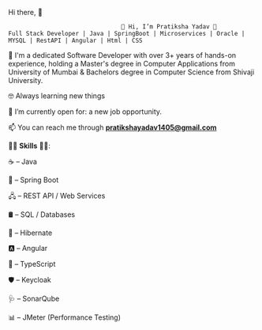 Hi there, 👋 

                                    👋 Hi, I’m Pratiksha Yadav 👋
    Full Stack Developer | Java | SpringBoot | Microservices | Oracle | MYSQL | RestAPI | Angular | Html | CSS
                                                                                                               

					
🌱 I'm a dedicated Software Developer with over 3+ years of hands-on experience, holding a Master's degree in Computer Applications from University of Mumbai 
& Bachelors degree in Computer Science from Shivaji University.

🤓 Always learning new things

👀 I’m currently open for: a new job opportunity.

📫 You can reach me through **pratikshayadav1405@gmail.com**

🧑‍💻 **Skills** 🧑‍💻:

☕ – Java

🌱 – Spring Boot

🖧 – REST API / Web Services

🛢️ – SQL / Databases

🐘 – Hibernate

🅰️ – Angular

🔵 – TypeScript

🛡️ – Keycloak

🩺 – SonarQube

📊 – JMeter (Performance Testing)


<!---
- 👀 I’m interested in ...

- 💞️ I’m looking to collaborate on ...
- 📫 How to reach me ...
- 😄 Pronouns: ...
- ⚡ Fun fact: ...
-->
<!---
pratikshay99/pratikshay99 is a ✨ special ✨ repository because its `README.md` (this file) appears on your GitHub profile.
You can click the Preview link to take a look at your changes.
--->
